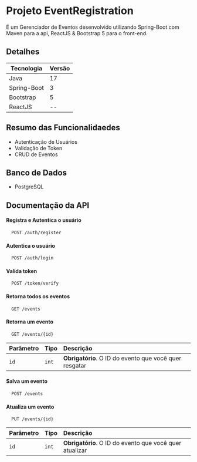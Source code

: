 # Projeto EventRegistration

É um Gerenciador de Eventos desenvolvido utilizando Spring-Boot com Maven para a api, ReactJS & Bootstrap 5 para o front-end.

## Detalhes
| Tecnologia | Versão | 
|---|---|
| Java | 17 | 
| Spring-Boot | 3 | 
| Bootstrap | 5 |
| ReactJS | -- |

## Resumo das Funcionalidaedes
- Autenticação de Usuários
- Validação de Token
- CRUD de Eventos

## Banco de Dados
- PostgreSQL
## Documentação da API

#### Registra e Autentica o usuário

```http
  POST /auth/register
```


#### Autentica o usuário

```http
  POST /auth/login
```

#### Valida token

```http
  POST /token/verify
```

#### Retorna todos os eventos

```http
  GET /events
```

#### Retorna um evento

```http
  GET /events/{id}
```
| Parâmetro   | Tipo       | Descrição                                   |
| :---------- | :--------- | :------------------------------------------ |
| `id`      | `int` | **Obrigatório**. O ID do evento que você quer resgatar|


#### Salva um evento

```http
  POST /events
```


#### Atualiza um evento

```http
  PUT /events/{id}
```
| Parâmetro   | Tipo       | Descrição                                   |
| :---------- | :--------- | :------------------------------------------ |
| `id`      | `int` | **Obrigatório**. O ID do evento que você quer atualizar|
